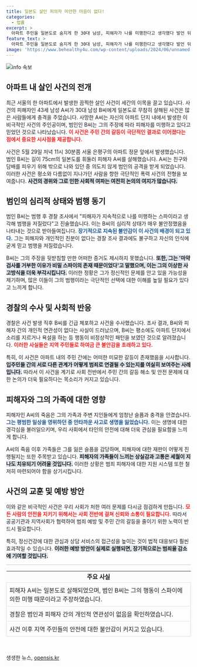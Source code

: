 ```yaml
---
title: 일본도 살인 피의자 미안한 마음이 없다!
categories:
  - 법률
excerpt: >
  아파트 주민을 일본도로 숨지게 한 30대 남성, 피해자가 나를 미행한다고 생각했다 발언 뒤 충격의 결말! 마약검사 거부 이유는 비밀 스파이? 살인 사건의 배경을 파헤친다. 클릭해 더 알아보세요!
feature_text: >
  아파트 주민을 일본도로 숨지게 한 30대 남성, 피해자가 나를 미행한다고 생각했다 발언 뒤 충격의 결말! 마약검사 거부 이유는 비밀 스파이? 살인 사건의 배경을 파헤친다. 클릭해 더 알아보세요!
image: 'https://www.behealthy4u.com/wp-content/uploads/2024/06/unnamed-file.png'
---
```


<p><img src="https://www.behealthy4u.com/wp-content/uploads/2024/06/unnamed-file.png" alt="info 속보" /></p>

<h2 data-ke-size="size26">아파트 내 살인 사건의 전개</h2>

<p data-ke-size="size16">최근 서울의 한 아파트에서 발생한 끔찍한 살인 사건이 세간의 이목을 끌고 있습니다. 사건의 피해자인 43세 남성 A씨가 30대 남성 B씨에게 일본도로 무참히 살해된 사건은 많은 사람들에게 충격을 주었습니다. 사망한 A씨는 자신의 아파트 단지 내에서 발생한 이 비극적인 사건의 주인공이며, 범인인 B씨는 그의 주장에 따라 피해자를 미행하고 있다고 믿었던 것으로 나타났습니다. <b><span style="color: #ee2323;">이 사건은 주민 간의 갈등이 극단적인 결과로 이어졌다는 점에서 중요한 시사점을 제공합니다.</span></b></p>

<p data-ke-size="size16">사건은 5월 29일 저녁 11시 30분쯤 서울 은평구의 아파트 정문 앞에서 발생했습니다. 범인 B씨는 길이 75cm의 일본도를 휘둘러 피해자 A씨를 살해했습니다. A씨는 친구와 담배를 피우기 위해 밖으로 나와 있던 중 의도치 않게 범인의 공격을 받게 되었습니다. 이러한 사건은 평소와 다름없이 지나가던 사람을 향한 극단적인 폭력 사건의 전형을 보여줍니다. <b><span style="background-color: #21538527;">사건의 경위와 그로 인한 사회적 여파는 여전히 논의의 여지가 많습니다.</span></b></p>

<h2 data-ke-size="size26">범인의 심리적 상태와 범행 동기</h2>

<p data-ke-size="size16">범인 B씨는 범행 후 경찰 조사에서 "피해자가 지속적으로 나를 미행하는 스파이라고 생각해 범행을 저질렀다"고 진술했습니다. 이는 B씨의 심리적 상태가 매우 불안정했음을 나타내는 것으로 받아들여집니다. <b><span style="color: #1a5490;">장기적으로 지속된 불안감이 이 사건의 배경이 되고 있다.</span></b> 그는 피해자와 개인적인 친분이 없다는 경찰 조사 결과에도 불구하고 자신의 인식에 굳게 믿고 범행을 저질렀습니다.</p>

<p data-ke-size="size16">B씨는 그의 주장을 뒷받침할 만한 어떠한 증거도 제시하지 못했습니다. <b><span style="background-color: #21538527;">또한, 그는 '마약검사를 거부한 이유가 비밀 스파이의 존재 때문이었다'고 말했으며, 이는 그의 이상한 사고방식을 더욱 부각시킵니다.</span></b> 이러한 정황은 그가 정신적인 문제를 안고 있을 가능성을 제기하며, 많은 이들이 그의 범행이라는 극단적인 선택에 대한 이해를 높일 필요가 있다고 느끼게 합니다.</p>

<h2 data-ke-size="size26">경찰의 수사 및 사회적 반응</h2>

<p data-ke-size="size16">경찰은 사건 발생 직후 B씨를 긴급 체포하고 사건을 수사했습니다. 조사 결과, B씨와 피해자 간의 개인적 연관성이 없다는 사실이 드러났으며, B씨는 평소에도 아파트 단지에서 소리를 지르거나 욕설을 하는 등 행동이 비정상적인 패턴을 보였던 것으로 알려졌습니다. <b><span style="color: #ee2323;">이러한 사실들은 지역 주민들로 하여금 큰 불안감을 초래하고 있다.</span></b></p>

<p data-ke-size="size16">특히, 이 사건은 아파트 내의 주민 간에는 어떠한 미묘한 갈등이 존재했음을 시사합니다. <b><span style="background-color: #21538527;">입주민들 간의 서로 다른 관계가 어떻게 범죄로 연결될 수 있는지를 여실히 보여주는 사례입니다.</span></b> 따라서 이 사건을 계기로 사회 전반에서 주민 간의 갈등 해소 및 안전 문제에 대한 논의가 더욱 필요하다는 목소리가 커지고 있습니다.</p>

<h2 data-ke-size="size26">피해자와 그의 가족에 대한 영향</h2>

<p data-ke-size="size16">피해자인 A씨의 죽음은 그의 가족과 주변 지인들에게 엄청난 슬픔과 충격을 안겼습니다. <b><span style="color: #1a5490;">그는 평범한 일상을 영위하던 중 안타까운 사고로 생명을 잃었습니다.</span></b> 이는 생명에 대한 경각심을 불러일으키며, 우리 사회에서 타인의 안전에 대해 더욱 관심을 필요함을 느끼게 합니다. </p>

<p data-ke-size="size16">A씨의 죽음 이후 가족들은 그를 잃은 슬픔을 감당하며, 피해자에 대한 재판이 어떻게 진행될지는 또한 주목받고 있습니다. <b><span style="background-color: #21538527;">피해자의 가족들이 느끼는 상실감과 고통은 세월이 지나도 치유되기 어려울 것입니다.</span></b> 이러한 상황은 범죄 피해자에 대한 지원 시스템 또한 철저히 마련되어야 함을 상기시킵니다.</p>

<h2 data-ke-size="size26">사건의 교훈 및 예방 방안</h2>

<p data-ke-size="size16">이와 같은 비극적인 사건은 우리 사회가 처한 여러 문제를 다시금 점검하게 만듭니다. <b><span style="color: #ee2323;">모든 사람의 안전을 지키기 위해서는 사회 전반에 걸쳐 신뢰와 소통이 필요합니다.</span></b> 따라서 공공기관과 지역사회가 협력하여 범죄 예방 및 주민 간의 갈등을 줄이기 위한 노력이 반드시 필요합니다.</p>

<p data-ke-size="size16">특히, 정신건강에 대한 관심과 상담 서비스의 접근성을 높이는 것이 법적 대응보다 훨씬 효과적일 수 있습니다. <b><span style="background-color: #21538527;">이러한 예방 방안이 실제로 실행되면, 장기적으로는 범죄율 감소에 기여할 것입니다.</span></b></p>

<hr style="height: 2px; border:none; background-color:#ddd;"/>

<table style="width:100%; border-collapse:collapse;">
<tr>
<td style="text-align: center; height: 17px;"><b>주요 사실</b></td>
</tr>
<tr>
<td style="border: 1px solid #ddd; padding: 8px;">피해자 A씨는 일본도로 살해되었으며, 범인 B씨는 그의 행동이 스파이에 의한 미행 때문이라고 주장하였습니다.</td>
</tr>
<tr>
<td style="border: 1px solid #ddd; padding: 8px;">경찰은 범인과 피해자 간의 개인적 연관성이 없음을 확인하였습니다.</td>
</tr>
<tr>
<td style="border: 1px solid #ddd; padding: 8px;">사건 이후 지역 주민들의 안전에 대한 불안감이 커지고 있습니다.</td>
</tr>
</table>

<p data-ke-size="size16">&nbsp;</p>
생생한 뉴스, <a href="https://opensis.kr" rel="dofollow">opensis.kr</a>


